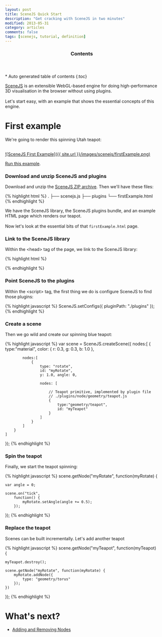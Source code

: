 ```yaml
---
layout: post
title: SceneJS Quick Start
description: "Get cracking with SceneJS in two minutes"
modified: 2013-05-31
category: articles
comments: false
tags: [scenejs, tutorial, definition]
---
```


<section id="table-of-contents" class="toc">
  <header>
    <h3>Contents</h3>
  </header>
<div id="drawer" markdown="1">
*  Auto generated table of contents
{:toc}
</div>
</section><!-- /#table-of-contents -->

[SceneJS](http://scenejs.org) is an extensible WebGL-based engine for doing high-performance 3D visualisation in the browser
without using plugins.
<br><br>Let's start easy, with an example that shows the essential concepts of this engine.

# First example
We're going to render this spinning Utah teapot:
<br/><br/>

[![SceneJS First Example]({{ site.url }}/images/scenejs/firstExample.png)](http://scenejs.org/examples.html?page=firstExample)

[Run this example](http://scenejs.org/examples.html?page=firstExample).

### Download and unzip SceneJS and plugins

Download and unzip the [SceneJS ZIP archive](http://scenejs.org/api/latest/scenejs.zip). Then we'll have these files:

{% highlight html %}
.
├── scenejs.js
├── plugins
└── firstExample.html
{% endhighlight %}

We have the SceneJS library, the SceneJS plugins bundle, and an example HTML page which renders our teapot.
  <br><br>
Now let's look at the essential bits of that ```firstExample.html``` page.

### Link to the SceneJS library

Within the &lt;head&gt; tag of the page, we link to the SceneJS library:

{% highlight html %}
<script src="./scenejs.js"></script>
{% endhighlight %}

### Point SceneJS to the plugins

Within the &lt;script&gt; tag, the first thing we do is configure SceneJS to find those plugins:

{% highlight javascript %}
SceneJS.setConfigs({
    pluginPath: "./plugins"
});
{% endhighlight %}

### Create a scene

Then we go wild and create our spinning blue teapot:

{% highlight javascript %}
var scene = SceneJS.createScene({
    nodes:[
        {
            type:"material",
            color: { r: 0.3, g: 0.3, b: 1.0 },

            nodes:[
                {
                    type: "rotate",
                    id: "myRotate",
                    y: 1.0, angle: 0,

                    nodes: [

                        // Teapot primitive, implemented by plugin file
                        // ./plugins/node/geometry/teapot.js
                        {
                            type:"geometry/teapot",
                            id: "myTeapot"
                        }
                    ]
                }
            ]
        }
    ]
});
{% endhighlight %}

### Spin the teapot

Finally, we start the teapot spinning:

{% highlight javascript %}
scene.getNode("myRotate", function(myRotate) {

    var angle = 0;

    scene.on("tick",
        function() {
            myRotate.setAngle(angle += 0.5);
        });
});
{% endhighlight %}

### Replace the teapot

Scenes can be built incrementally. Let's add another teapot

{% highlight javascript %}
scene.getNode("myTeapot", function(myTeapot) {

    myTeapot.destroy();

    scene.getNode("myRotate", function(myRotate) {
        myRotate.addNode({
            type: "geometry/torus"
        });
    })
});
{% endhighlight %}


# What's next?

* [Adding and Removing Nodes](/articles/scenejs-creating-a-scene-and-adding-nodes)